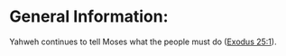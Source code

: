 # General Information:

Yahweh continues to tell Moses what the people must do ([Exodus 25:1](../25/01.md)).